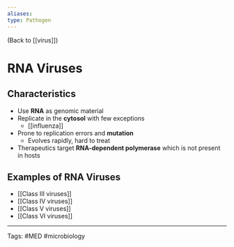 ```yaml
---
aliases: 
type: Pathogen
---
```


(Back to [[virus]])

# RNA Viruses

## Characteristics
- Use **RNA** as genomic material
- Replicate in the **cytosol** with few exceptions
	- [[influenza]]
- Prone to replication errors and **mutation**
	- Evolves rapidly, hard to treat
- Therapeutics target **RNA-dependent polymerase** which is not present in hosts
## Examples of RNA Viruses
- [[Class III viruses]]
- [[Class IV viruses]]
- [[Class V viruses]]
- [[Class VI viruses]]

---
Tags: #MED #microbiology 